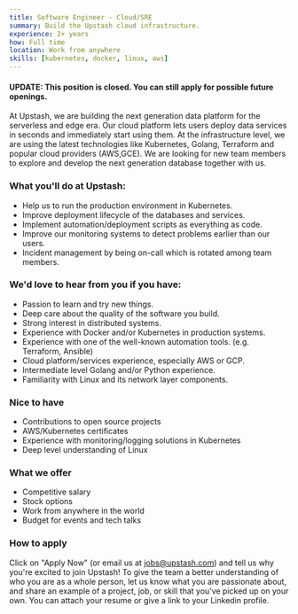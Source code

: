 ```yaml
---
title: Software Engineer - Cloud/SRE
summary: Build the Upstash cloud infrastructure.
experience: 2+ years
how: Full time
location: Work from anywhere
skills: [kubernetes, docker, linux, aws]
---
```


#### UPDATE: This position is closed. You can still apply for possible future openings.

At Upstash, we are building the next generation data platform for the serverless
and edge era.
Our cloud platform lets users deploy data services in seconds and immediately
start using them.
At the infrastructure level, we are using the latest technologies like
Kubernetes, Golang, Terraform and popular cloud providers (AWS,GCE).
We are looking for new team members to explore and develop the next generation
database together with us.

### What you'll do at Upstash:

- Help us to run the production environment in Kubernetes.
- Improve deployment lifecycle of the databases and services.
- Implement automation/deployment scripts as everything as code.
- Improve our monitoring systems to detect problems earlier than our users.
- Incident management by being on-call which is rotated among team members.

### We'd love to hear from you if you have:

- Passion to learn and try new things.
- Deep care about the quality of the software you build.
- Strong interest in distributed systems.
- Experience with Docker and/or Kubernetes in production systems.
- Experience with one of the well-known automation tools. (e.g. Terraform,
  Ansible)
- Cloud platform/services experience, especially AWS or GCP.
- Intermediate level Golang and/or Python experience.
- Familiarity with Linux and its network layer components.

### Nice to have

- Contributions to open source projects
- AWS/Kubernetes certificates
- Experience with monitoring/logging solutions in Kubernetes
- Deep level understanding of Linux

### What we offer

- Competitive salary
- Stock options
- Work from anywhere in the world
- Budget for events and tech talks

### How to apply

Click on "Apply Now" (or email us at jobs@upstash.com) and tell us why you're
excited to join Upstash! To give the team a better understanding of who you are
as a whole person, let us know what you are passionate about, and share an
example of a project, job, or skill that you’ve picked up on your own. You can
attach your resume or give a link to your Linkedin profile.
